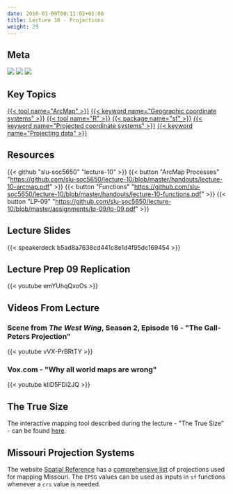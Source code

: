 ```yaml
---
date: 2016-03-09T00:11:02+01:00
title: Lecture 10 - Projections
weight: 29
---
```


## Meta
![](https://img.shields.io/badge/semester-spring%202018-orange.svg) 
![](https://img.shields.io/badge/release-draft-red.svg) 
[![](https://img.shields.io/badge/last%20update-2018--03--22-brightgreen.svg)](https://github.com/slu-soc5650/lecture-09/blob/master/NEWS_SITE.md)

## Key Topics
[{{< tool name="ArcMap" >}}](/topic-index/#a-d)
[{{< keyword name="Geographic coordinate systems" >}}](/topic-index/#e-h)
[{{< tool name="R" >}}](/topic-index/#q-t)
[{{< package name="sf" >}}](/topic-index/#q-t)
[{{< keyword name="Projected coordinate systems" >}}](/topic-index/#m-p)
[{{< keyword name="Projecting data" >}}](/topic-index/#m-p)

## Resources

{{< github "slu-soc5650" "lecture-10" >}}
{{< button "ArcMap Processes" "https://github.com/slu-soc5650/lecture-10/blob/master/handouts/lecture-10-arcmap.pdf" >}}
{{< button "Functions" "https://github.com/slu-soc5650/lecture-10/blob/master/handouts/lecture-10-functions.pdf" >}}
{{< button "LP-09" "https://github.com/slu-soc5650/lecture-10/blob/master/assignments/lp-09/lp-09.pdf" >}}

## Lecture Slides
<p> </p>
{{< speakerdeck b5ad8a7638cd441c8e1d4f95dc169454 >}}

## Lecture Prep 09 Replication
<p> </p>
{{< youtube emYUhqQxoOs >}}

## Videos From Lecture
### Scene from *The West Wing*, Season 2, Episode 16 - "The Gall-Peters Projection"
<p> </p>
{{< youtube vVX-PrBRtTY >}}

### Vox.com - "Why all world maps are wrong"
<p> </p>
{{< youtube kIID5FDi2JQ >}}

## The True Size
The interactive mapping tool described during the lecture - "The True Size" - can be found [here](https://thetruesize.com).

## Missouri Projection Systems
The website [Spatial Reference](http://www.spatialreference.org/) has a [comprehensive list](http://www.spatialreference.org/ref/?search=Missouri) of projections used for mapping Missouri. The `EPSG` values can be used as inputs in `sf` functions whenever a `crs` value is needed.

